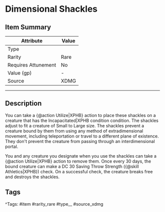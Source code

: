 # Dimensional Shackles

## Item Summary

| Attribute            | Value                        |
|----------------------|------------------------------|
| Type                 |   |
| Rarity               | Rare             |
| Requires Attunement  | No                |
| Value (gp)           | -    |
| Source               | XDMG |

---

## Description

You can take a {@action Utilize|XPHB} action to place these shackles on a creature that has the Incapacitated|XPHB condition condition. The shackles adjust to fit a creature of Small to Large size. The shackles prevent a creature bound by them from using any method of extradimensional movement, including teleportation or travel to a different plane of existence. They don't prevent the creature from passing through an interdimensional portal.

You and any creature you designate when you use the shackles can take a {@action Utilize|XPHB} action to remove them. Once every 30 days, the bound creature can make a DC 30 Saving Throw Strength ({@skill Athletics|XPHB}) check. On a successful check, the creature breaks free and destroys the shackles.

## Tags

^Tags: #item #rarity_rare #type__ #source_xdmg
